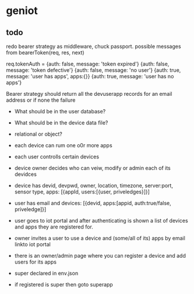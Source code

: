 # geniot

## todo

redo bearer strategy as middleware, chuck passport.
possible messages from bearerToken(req, res, next)

req.tokenAuth =
{auth: false, message: 'token expired'}
{auth: false, message: 'token defective'}
{auth: false, message: 'no user'}
{auth: true, message: 'user has apps', apps:{}}
{auth: true, message: 'user has no apps'}

Bearer strategy should return all the devuserapp records for an email address or if none the failure

* What should be in the user database?
* What should be in the device data file?
* relational or object?

* each device can rum one o0r more apps
* each user controlls certain devices
* device owner decides who can veiw, modify or admin each of its devidces
* device has  devid, devpwd, owner, location, timezone, server:port, sensor type, apps: [{appId, users:[{user, priveledges}]}]
* user has email and devices: [{devid, apps:[appid, auth:true/false, priveledge]}]

* user goes to iot portal and after authenticating is shown a list of devices and apps they are registered for.
* owner invites a user to use a device and (some/all of its) apps by email linkto iot portal
* there is an owner/admin page where you can register a device and add users for its apps
* super declared in env.json
* if registered is super then goto superapp  